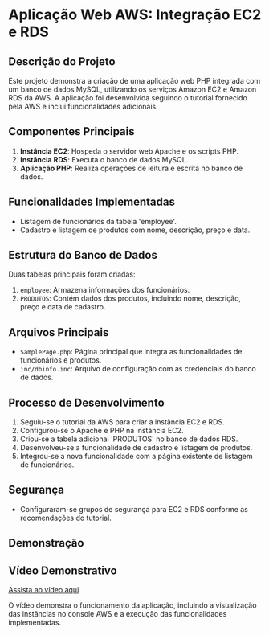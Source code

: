 # Aplicação Web AWS: Integração EC2 e RDS

## Descrição do Projeto

Este projeto demonstra a criação de uma aplicação web PHP integrada com um banco de dados MySQL, utilizando os serviços Amazon EC2 e Amazon RDS da AWS. A aplicação foi desenvolvida seguindo o tutorial fornecido pela AWS e inclui funcionalidades adicionais.

## Componentes Principais

1. **Instância EC2**: Hospeda o servidor web Apache e os scripts PHP.
2. **Instância RDS**: Executa o banco de dados MySQL.
3. **Aplicação PHP**: Realiza operações de leitura e escrita no banco de dados.

## Funcionalidades Implementadas

- Listagem de funcionários da tabela 'employee'.
- Cadastro e listagem de produtos com nome, descrição, preço e data.

## Estrutura do Banco de Dados

Duas tabelas principais foram criadas:

1. `employee`: Armazena informações dos funcionários.
2. `PRODUTOS`: Contém dados dos produtos, incluindo nome, descrição, preço e data de cadastro.

## Arquivos Principais

- `SamplePage.php`: Página principal que integra as funcionalidades de funcionários e produtos.
- `inc/dbinfo.inc`: Arquivo de configuração com as credenciais do banco de dados.

## Processo de Desenvolvimento

1. Seguiu-se o tutorial da AWS para criar a instância EC2 e RDS.
2. Configurou-se o Apache e PHP na instância EC2.
3. Criou-se a tabela adicional 'PRODUTOS' no banco de dados RDS.
4. Desenvolveu-se a funcionalidade de cadastro e listagem de produtos.
5. Integrou-se a nova funcionalidade com a página existente de listagem de funcionários.

## Segurança

- Configuraram-se grupos de segurança para EC2 e RDS conforme as recomendações do tutorial.

## Demonstração

## Vídeo Demonstrativo
[Assista ao vídeo aqui](https://youtu.be/_m6CCr1JaWM)

O vídeo demonstra o funcionamento da aplicação, incluindo a visualização das instâncias no console AWS e a execução das funcionalidades implementadas.


